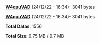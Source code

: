 [**W4quuVAD**](/data/W4quuVAD.txt) (24/12/22 - 16:34)- 3041 bytes

[**W4quuVAD**](/data/W4quuVAD.txt) (24/12/22 - 16:34)- 3041 bytes

**Total Datas**: 1556

**Total Size**: 9.75 MB / 9.7 MB